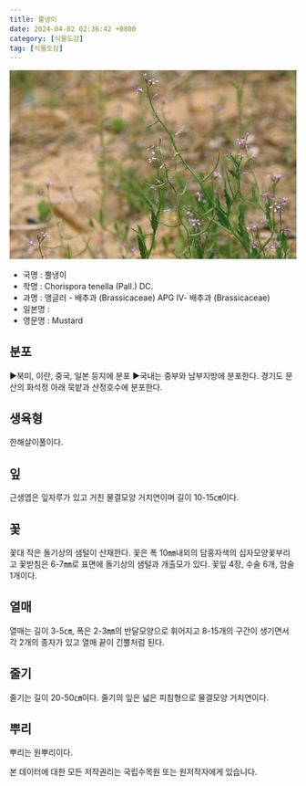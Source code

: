```yaml
---
title: 뿔냉이
date: 2024-04-02 02:36:42 +0800
category: [식물도감]
tag: [식물도감]
---
```




![뿔냉이](/assets/img/fileUpload/plants/basic/Cruciferae/Chorispora/1833/1833_1_th2.jpg)
- 국명 : 뿔냉이
- 학명 : Chorispora tenella (Pall.) DC.
- 과명 : 앵글러 - 배추과 (Brassicaceae) APG Ⅳ- 배추과 (Brassicaceae)
- 일본명 : 
- 영문명 : Mustard


## 분포
▶북미, 이란, 중국, 일본 등지에 분포
▶국내는 중부와 남부지방에 분포한다. 경기도 문산의 화석정 아래 묵밭과 산정호수에 분포한다. 
## 생육형
한해살이풀이다.
## 잎
근생엽은 잎자루가 있고 거친 물결모양 거치연이며 길이 10-15㎝이다.
## 꽃
꽃대 작은 돌기상의 샘털이 산재한다.  꽃은 폭 10㎜내외의 담홍자색의 십자모양꽃부리고 꽃받침은 6-7㎜로 표면에 돌기상의 샘털과 개출모가 있다. 꽃잎 4장, 수술 6개, 암술 1개이다.
## 열매
열매는 길이 3-5㎝, 폭은 2-3㎜의 반달모양으로 휘어지고 8-15개의 구간이 생기면서 각 2개의 종자가 있고 열매 끝이 긴뿔처럼 된다.
## 줄기
줄기는 길이 20-50㎝이다. 줄기의 잎은 넓은 피침형으로 물결모양 거치연이다.
## 뿌리
뿌리는 원뿌리이다.






본 데이터에 대한 모든 저작권리는 국립수목원 또는 원저작자에게 있습니다.
